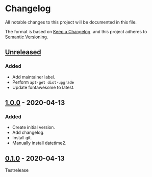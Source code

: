 # Changelog
All notable changes to this project will be documented in this file.

The format is based on [Keep a Changelog](https://keepachangelog.com/en/1.1.0/),
and this project adheres to [Semantic Versioning](https://semver.org/spec/v2.0.0.html).

## [Unreleased]

### Added

- Add maintainer label.
- Perform `apt-get dist-upgrade`
- Update fontawesome to latest.

## [1.0.0] - 2020-04-13

### Added

- Create initial version.
- Add changelog.
- Install git.
- Manually install datetime2.

## [0.1.0] - 2020-04-13

Testrelease

[Unreleased]: https://github.com/Mq89/latex-tuddesign/compare/v1.0.0...master
[1.0.0]: https://github.com/Mq89/latex-tuddesign/compare/v0.1.0...v1.0.0
[0.1.0]: https://github.com/Mq89/latex-tuddesign/releases/tag/v0.1.0
